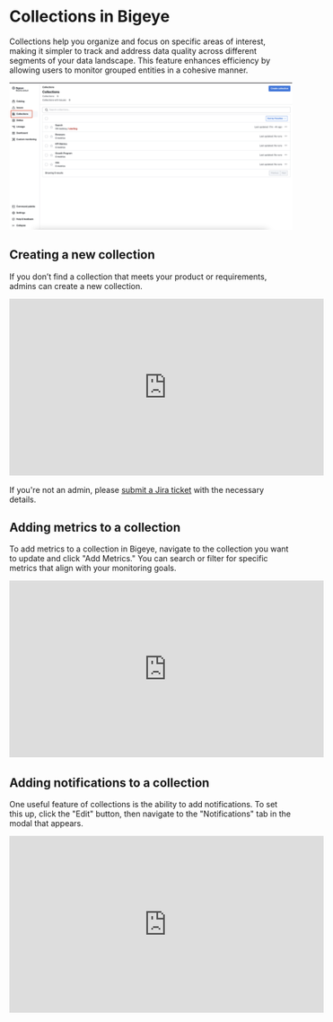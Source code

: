 # Collections in Bigeye

Collections help you organize and focus on specific areas of interest, making it simpler to track and address data quality across different segments of your data landscape. This feature enhances efficiency by allowing users to monitor grouped entities in a cohesive manner.

![](../../assets/Bigeye/Bigeye-Collections.png)

## Creating a new collection

If you don’t find a collection that meets your product or requirements, admins can create a new collection.

<iframe width="560" height="315" src="https://www.youtube.com/embed/YTOOTFw5MLw?si=X3VybaWasts-sdjw" title="YouTube video player" frameborder="0" allow="accelerometer; autoplay; clipboard-write; encrypted-media; gyroscope; picture-in-picture; web-share" referrerpolicy="strict-origin-when-cross-origin" allowfullscreen></iframe>

If you're not an admin, please [submit a Jira ticket](https://mozilla-hub.atlassian.net/browse/DENG-4726) with the necessary details.

## Adding metrics to a collection

To add metrics to a collection in Bigeye, navigate to the collection you want to update and click "Add Metrics." You can search or filter for specific metrics that align with your monitoring goals.

<iframe width="560" height="315" src="https://www.youtube.com/embed/ZFRAaeX6z8w?si=ba3jYHTQNZPDi9ua" title="YouTube video player" frameborder="0" allow="accelerometer; autoplay; clipboard-write; encrypted-media; gyroscope; picture-in-picture; web-share" referrerpolicy="strict-origin-when-cross-origin" allowfullscreen></iframe>

## Adding notifications to a collection

One useful feature of collections is the ability to add notifications. To set this up, click the "Edit" button, then navigate to the "Notifications" tab in the modal that appears.

<iframe width="560" height="315" src="https://www.youtube.com/embed/QH37mnkkuW8?si=7cMx8eJq_wgbSFX_" title="YouTube video player" frameborder="0" allow="accelerometer; autoplay; clipboard-write; encrypted-media; gyroscope; picture-in-picture; web-share" referrerpolicy="strict-origin-when-cross-origin" allowfullscreen></iframe>
